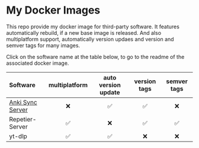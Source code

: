# My Docker Images

This repo provide my docker image for third-party software. It features automatically rebuild, if a new base image is released. And also multiplatform support, automatically version updaes and version and semver tags for many images.

Click on the software name at the table below, to go to the readme of the associated docker image.

| Software                                       | multiplatform | auto version update | version tags | semver tags |
|:-----------------------------------------------|:-------------:|:-------------------:|:------------:|:-----------:|
| [Anki Sync Server](dockerfiles/anki/README.md) | ❌            | ✅                   | ✅           | ❌          |
| Repetier-Server                                | ✅            | ❌                   | ✅           | ✅          |
| yt-dlp                                         | ✅            | ✅                   | ❌           | ❌          |
